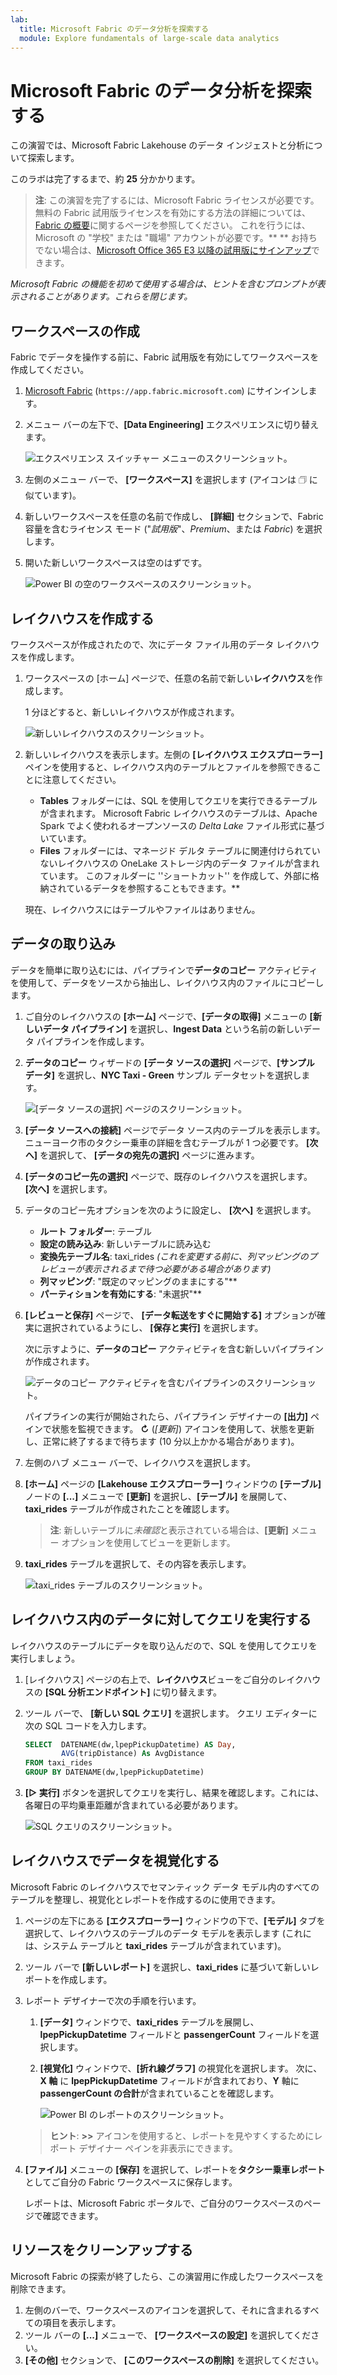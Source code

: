 ```yaml
---
lab:
  title: Microsoft Fabric のデータ分析を探索する
  module: Explore fundamentals of large-scale data analytics
---
```


# Microsoft Fabric のデータ分析を探索する

この演習では、Microsoft Fabric Lakehouse のデータ インジェストと分析について探索します。

このラボは完了するまで、約 **25** 分かかります。

> **注**: この演習を完了するには、Microsoft Fabric ライセンスが必要です。 無料の Fabric 試用版ライセンスを有効にする方法の詳細については、[Fabric の概要](https://learn.microsoft.com/fabric/get-started/fabric-trial)に関するページを参照してください。 これを行うには、Microsoft の "学校" または "職場" アカウントが必要です。** ** お持ちでない場合は、[Microsoft Office 365 E3 以降の試用版にサインアップ](https://www.microsoft.com/microsoft-365/business/compare-more-office-365-for-business-plans)できます。

*Microsoft Fabric の機能を初めて使用する場合は、ヒントを含むプロンプトが表示されることがあります。これらを閉じます。*

## ワークスペースの作成

Fabric でデータを操作する前に、Fabric 試用版を有効にしてワークスペースを作成してください。

1. [Microsoft Fabric](https://app.fabric.microsoft.com) (`https://app.fabric.microsoft.com`) にサインインします。
1. メニュー バーの左下で、**[Data Engineering]** エクスペリエンスに切り替えます。

    ![エクスペリエンス スイッチャー メニューのスクリーンショット。](./images/fabric-switcher.png)

1. 左側のメニュー バーで、 **[ワークスペース]** を選択します (アイコンは &#128455; に似ています)。
1. 新しいワークスペースを任意の名前で作成し、 **[詳細]** セクションで、Fabric 容量を含むライセンス モード ("*試用版*"、*Premium*、または *Fabric*) を選択します。
1. 開いた新しいワークスペースは空のはずです。

    ![Power BI の空のワークスペースのスクリーンショット。](./images/new-workspace.png)

## レイクハウスを作成する

ワークスペースが作成されたので、次にデータ ファイル用のデータ レイクハウスを作成します。

1. ワークスペースの [ホーム] ページで、任意の名前で新しい**レイクハウス**を作成します。

    1 分ほどすると、新しいレイクハウスが作成されます。

    ![新しいレイクハウスのスクリーンショット。](./images/new-lakehouse.png)

1. 新しいレイクハウスを表示します。左側の **[レイクハウス エクスプローラー]** ペインを使用すると、レイクハウス内のテーブルとファイルを参照できることに注意してください。
    - **Tables** フォルダーには、SQL を使用してクエリを実行できるテーブルが含まれます。 Microsoft Fabric レイクハウスのテーブルは、Apache Spark でよく使われるオープンソースの *Delta Lake* ファイル形式に基づいています。
    - **Files** フォルダーには、マネージド デルタ テーブルに関連付けられていないレイクハウスの OneLake ストレージ内のデータ ファイルが含まれています。 このフォルダーに ''ショートカット'' を作成して、外部に格納されているデータを参照することもできます。**

    現在、レイクハウスにはテーブルやファイルはありません。

## データの取り込み

データを簡単に取り込むには、パイプラインで**データのコピー** アクティビティを使用して、データをソースから抽出し、レイクハウス内のファイルにコピーします。

1. ご自分のレイクハウスの **[ホーム]** ページで、**[データの取得]** メニューの **[新しいデータ パイプライン]** を選択し、**Ingest Data** という名前の新しいデータ パイプラインを作成します。
1. **データのコピー** ウィザードの **[データ ソースの選択]** ページで、**[サンプル データ]** を選択し、**NYC Taxi - Green** サンプル データセットを選択します。

    ![[データ ソースの選択] ページのスクリーンショット。](./images/choose-data-source.png)

1. **[データ ソースへの接続]** ページでデータ ソース内のテーブルを表示します。 ニューヨーク市のタクシー乗車の詳細を含むテーブルが 1 つ必要です。 **[次へ]** を選択して、 **[データの宛先の選択]** ページに進みます。
1. **[データのコピー先の選択]** ページで、既存のレイクハウスを選択します。 **[次へ]** を選択します。
1. データのコピー先オプションを次のように設定し、 **[次へ]** を選択します。
    - **ルート フォルダー**: テーブル
    - **設定の読み込み**: 新しいテーブルに読み込む
    - **変換先テーブル名**: taxi_rides *(これを変更する前に、列マッピングのプレビューが表示されるまで待つ必要がある場合があります)*
    - **列マッピング**: "既定のマッピングのままにする"**
    - **パーティションを有効にする**: "未選択"**
1. **[レビューと保存]** ページで、 **[データ転送をすぐに開始する]** オプションが確実に選択されているようにし、 **[保存と実行]** を選択します。

    次に示すように、**データのコピー** アクティビティを含む新しいパイプラインが作成されます。

    ![データのコピー アクティビティを含むパイプラインのスクリーンショット。](./images/copy-data-pipeline.png)

    パイプラインの実行が開始されたら、パイプライン デザイナーの **[出力]** ペインで状態を監視できます。 **&#8635;** (*[更新]*) アイコンを使用して、状態を更新し、正常に終了するまで待ちます (10 分以上かかる場合があります)。

1. 左側のハブ メニュー バーで、レイクハウスを選択します。
1. **[ホーム]** ページの **[Lakehouse エクスプローラー]** ウィンドウの **[テーブル]** ノードの **[...]** メニューで **[更新]** を選択し、**[テーブル]** を展開して、**taxi_rides** テーブルが作成されたことを確認します。

    > **注**: 新しいテーブルに*未確認*と表示されている場合は、**[更新]** メニュー オプションを使用してビューを更新します。

1. **taxi_rides** テーブルを選択して、その内容を表示します。

    ![taxi_rides テーブルのスクリーンショット。](./images/dimProduct.png)

## レイクハウス内のデータに対してクエリを実行する

レイクハウスのテーブルにデータを取り込んだので、SQL を使用してクエリを実行しましょう。

1. [レイクハウス] ページの右上で、**レイクハウス**ビューをご自分のレイクハウスの **[SQL 分析エンドポイント]** に切り替えます。

1. ツール バーで、 **[新しい SQL クエリ]** を選択します。 クエリ エディターに次の SQL コードを入力します。

    ```sql
    SELECT  DATENAME(dw,lpepPickupDatetime) AS Day,
            AVG(tripDistance) As AvgDistance
    FROM taxi_rides
    GROUP BY DATENAME(dw,lpepPickupDatetime)
    ```

1. **[&#9655; 実行]** ボタンを選択してクエリを実行し、結果を確認します。これには、各曜日の平均乗車距離が含まれている必要があります。

    ![SQL クエリのスクリーンショット。](./images/sql-query.png)

## レイクハウスでデータを視覚化する

Microsoft Fabric のレイクハウスでセマンティック データ モデル内のすべてのテーブルを整理し、視覚化とレポートを作成するのに使用できます。

1. ページの左下にある **[エクスプローラー]** ウィンドウの下で、**[モデル]** タブを選択して、レイクハウスのテーブルのデータ モデルを表示します (これには、システム テーブルと **taxi_rides** テーブルが含まれています)。
1. ツール バーで **[新しいレポート]** を選択し、**taxi_rides** に基づいて新しいレポートを作成します。
1. レポート デザイナーで次の手順を行います。
    1. **[データ]** ウィンドウで、**taxi_rides** テーブルを展開し、**lpepPickupDatetime** フィールドと **passengerCount** フィールドを選択します。
    1. **[視覚化]** ウィンドウで、**[折れ線グラフ]** の視覚化を選択します。 次に、**X 軸** に **lpepPickupDatetime** フィールドが含まれており、**Y** 軸に **passengerCount の合計**が含まれていることを確認します。

        ![Power BI のレポートのスクリーンショット。](./images/fabric-report.png)

    > **ヒント**: **>>** アイコンを使用すると、レポートを見やすくするためにレポート デザイナー ペインを非表示にできます。

1. **[ファイル]** メニューの **[保存]** を選択して、レポートを**タクシー乗車レポート**としてご自分の Fabric ワークスペースに保存します。

    レポートは、Microsoft Fabric ポータルで、ご自分のワークスペースのページで確認できます。

## リソースをクリーンアップする

Microsoft Fabric の探索が終了したら、この演習用に作成したワークスペースを削除できます。

1. 左側のバーで、ワークスペースのアイコンを選択して、それに含まれるすべての項目を表示します。
2. ツール バーの **[...]** メニューで、 **[ワークスペースの設定]** を選択してください。
3. **[その他]** セクションで、 **[このワークスペースの削除]** を選択してください。
